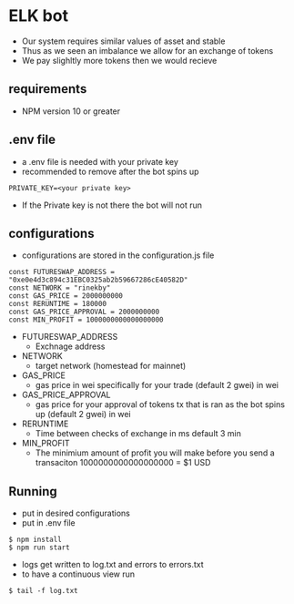 # ELK bot 
* Our system requires similar values of asset and stable
* Thus as we seen an imbalance we allow for an exchange of tokens
* We pay slighltly more tokens then we would recieve
## requirements 
* NPM version 10 or greater

## .env file 
* a .env file is needed with your private key 
* recommended to remove after the bot spins up
```
PRIVATE_KEY=<your private key>

```
* If the Private key is not there the bot will not run
## configurations
* configurations are stored in the configuration.js file 
```
const FUTURESWAP_ADDRESS = "0xe0e4d3c894c31EBC0325ab2b59667286cE40582D"
const NETWORK = "rinekby"
const GAS_PRICE = 2000000000
const RERUNTIME = 180000
const GAS_PRICE_APPROVAL = 2000000000
const MIN_PROFIT = 1000000000000000000

```
* FUTURESWAP_ADDRESS 
    * Exchnage address
* NETWORK
    * target network (homestead for mainnet)
* GAS_PRICE
    * gas price in wei specifically for your trade (default 2 gwei) in wei
* GAS_PRICE_APPROVAL
    * gas price for your approval of tokens tx that is ran as the bot spins up (default 2 gwei) in wei
* RERUNTIME
    * Time between checks of exchange in ms default 3 min
* MIN_PROFIT
    * The minimium amount of profit you will make before you send a transaciton 1000000000000000000 = $1 USD
## Running
* put in desired configurations 
* put in .env file
```
$ npm install 
$ npm run start
```
* logs get written to log.txt and errors to errors.txt 
* to have a continuous view run 
```
$ tail -f log.txt
``` 